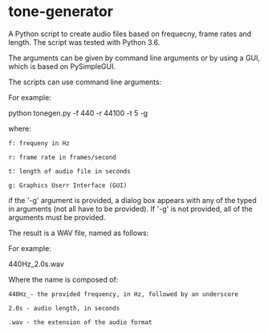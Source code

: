 # tone-generator
A Python script to create audio files based on frequecny, frame rates and length.
The script was tested with Python 3.6.

The arguments can be given by command line arguments or by using a GUI, which is based on PySimpleGUI.

The scripts can use command line arguments:

For example:

 python tonegen.py -f 440 -r 44100 -t 5 -g
  
  where:
  
    f: frequeny in Hz
    
    r: frame rate in frames/second
    
    t: length of audio file in seconds
    
    g: Graphics Userr Interface (GUI)
    
    
if the '-g' argument is provided, a dialog box appears with any of the typed in arguments (not all have to be provided). If '-g' is not provided, all of the arguments must be provided.

The result is a WAV file, named as follows:

For example:

  440Hz_2.0s.wav
  
  Where the name is composed of:
  
    440Hz_- the provided frequency, in Hz, followed by an underscore
    
    2.0s - audio length, in seconds
    
    .wav - the extension of the audio format
   

